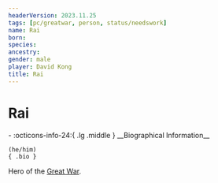 ```yaml
---
headerVersion: 2023.11.25
tags: [pc/greatwar, person, status/needswork]
name: Rai
born:
species:
ancestry:
gender: male
player: David Kong
title: Rai
---
```

# Rai
<div class="grid cards ext-narrow-margin ext-one-column" markdown>
- :octicons-info-24:{ .lg .middle } __Biographical Information__

    (he/him)  
    { .bio }

</div>


Hero of the [Great War](<../../../events/1500s/great-war.md>). 

